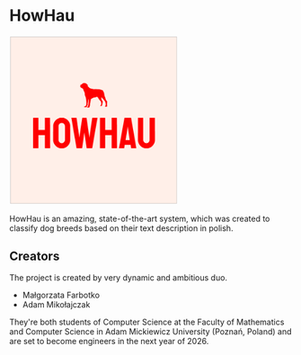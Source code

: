 # HowHau

<img src="howhau.PNG" alt="Logo HowHau" width="300">

HowHau is an amazing, state-of-the-art system, which was created to classify dog breeds based on their text description in polish.

## Creators

The project is created by very dynamic and ambitious duo.

- Małgorzata Farbotko
- Adam Mikołajczak

They're both students of Computer Science at the Faculty of Mathematics and Computer Science in Adam Mickiewicz University (Poznań, Poland) and are set to become engineers in the next year of 2026.
